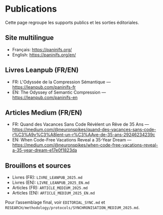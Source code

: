 # Publications

Cette page regroupe les supports publics et les sorties éditoriales.

## Site multilingue

- Français: https://paninifs.org/
- English: https://paninifs.org/en/

## Livres Leanpub (FR/EN)

- FR: L'Odyssée de la Compression Sémantique — https://leanpub.com/paninifs-fr
- EN: The Odyssey of Semantic Compression — https://leanpub.com/paninifs-en

## Articles Medium (FR/EN)

- FR: Quand des Vacances Sans Code Révèlent un Rêve de 35 Ans — https://medium.com/@neuronspikes/quand-des-vacances-sans-code-r%C3%A9v%C3%A8lent-un-r%C3%AAve-de-35-ans-29246234239c
- EN: When Code-Free Vacations Reveal a 35-Year Dream — https://medium.com/@neuronspikes/when-code-free-vacations-reveal-a-35-year-dream-e17e0f1823da

## Brouillons et sources

- Livres (FR): `LIVRE_LEANPUB_2025.md`
- Livres (EN): `LIVRE_LEANPUB_2025_EN.md`
- Articles (FR): `ARTICLE_MEDIUM_2025.md`
- Articles (EN): `ARTICLE_MEDIUM_2025_EN.md`

Pour l’assemblage final, voir `EDITORIAL_SYNC.md` et `RESEARCH/methodology/protocols/SYNCHRONISATION_MEDIUM_2025.md`.
